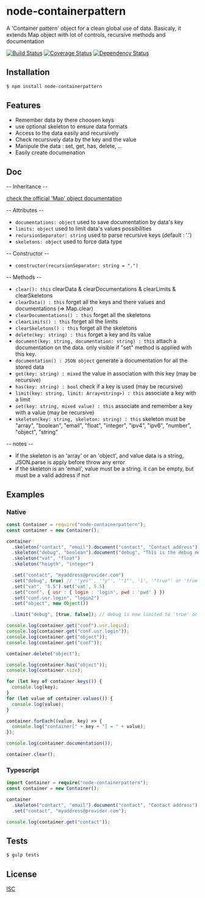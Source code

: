 # node-containerpattern
A 'Container pattern' object for a clean global use of data.
Basicaly, it extends Map object with lot of controls, recursive methods and documentation

[![Build Status](https://api.travis-ci.org/Psychopoulet/node-containerpattern.svg?branch=master)](https://travis-ci.org/Psychopoulet/node-containerpattern)
[![Coverage Status](https://coveralls.io/repos/github/Psychopoulet/node-containerpattern/badge.svg?branch=master)](https://coveralls.io/github/Psychopoulet/node-containerpattern)
[![Dependency Status](https://img.shields.io/david/Psychopoulet/node-containerpattern/master.svg)](https://github.com/Psychopoulet/node-containerpattern)

## Installation

```bash
$ npm install node-containerpattern
```

## Features

  * Remember data by there choosen keys
  * use optional skeleton to ensure data formats
  * Access to the data easily and recursively
  * Check recursively data by the key and the value
  * Manipule the data : set, get, has, delete, ...
  * Easily create documenation

## Doc

  -- Inheritance --

  [check the official 'Map' object documentation](https://developer.mozilla.org/en-US/docs/Web/JavaScript/Reference/Global_Objects/Map)

  -- Attributes --

  * ``` documentations: object ``` used to save documentation by data's key
  * ``` limits: object ``` used to limit data's values possibilities
  * ``` recursionSeparator: string ``` used to parse recursive keys (default : '.')
  * ``` skeletons: object ``` used to force data type

  -- Constructor --

  * ``` constructor(recursionSeparator: string = ".") ```

  -- Methods --

  * ``` clear(): this ``` clearData & clearDocumentations & clearLimits & clearSkeletons
  * ``` clearData() : this ``` forget all the keys and there values and documentations (=> Map.clear)
  * ``` clearDocumentations() : this ``` forget all the skeletons
  * ``` clearLimits() : this ``` forget all the limits
  * ``` clearSkeletons() : this ``` forget all the skeletons
  * ``` delete(key: string) : this ``` forget a key and its value
  * ``` document(key: string, documentation: string) : this ``` attach a documentation on the data. only visible if "set" method is applied with this key.
  * ``` documentation() : JSON object ``` generate a documentation for all the stored data
  * ``` get(key: string) : mixed ``` the value in association with this key (may be recursive)
  * ``` has(key: string) : bool ``` check if a key is used (may be recursive)
  * ``` limit(key: string, limit: Array<string>) : this ``` associate a key with a limit
  * ``` set(key: string, mixed value) : this ``` associate and remember a key with a value (may be recursive)
  * ``` skeleton(key: string, skeleton: string) : this ``` skeleton must be "array", "boolean", "email", "float", "integer", "ipv4", "ipv6", "number", "object", "string"

  -- notes --

  * if the skeleton is an 'array' or an 'object', and value data is a string, JSON.parse is apply before throw any error
  * if the skeleton is an 'email', value must be a string. it can be empty, but must be a valid address if not

## Examples

### Native

```javascript
const Container = require("node-containerpattern");
const container = new Container();

container
  .skeleton("contact", "email").document("contact", "Contact address")
  .skeleton("debug", "boolean").document("debug", "This is the debug module")
  .skeleton("vat", "float")
  .skeleton("heigth", "integer")

  .set("contact", "myaddress@provider.com")
  .set("debug", true) // '"yes"', '"y"', '"1"', '1', '"true"' or 'true' => get = true, else => get = false
  .set("vat", '5.5').set('vat', 5.5)
  .set("conf", { usr : { login : 'login', pwd : 'pwd' } })
  .set("conf.usr.login", "login2")
  .set("object", new Object())

  .limit("debug", [true, false]); // debug is now limited to 'true' or 'false'

console.log(container.get("conf").usr.login);
console.log(container.get("conf.usr.login"));
console.log(container.get("object"));
console.log(container.get("conf"));

container.delete("object");

console.log(container.has("object"));
console.log(container.size);

for (let key of container.keys()) {
  console.log(key);
}
for (let value of container.values()) {
  console.log(value);
}

container.forEach((value, key) => {
  console.log("container[" + key + "] = " + value);
});

console.log(container.documentation());

container.clear();
```

### Typescript

```typescript
import Container = require("node-containerpattern");
const container = new Container();

container
  .skeleton("contact", "email").document("contact", "Contact address")
  .set("contact", "myaddress@provider.com");

console.log(container.get("contact"));

```

## Tests

```bash
$ gulp tests
```

## License

  [ISC](LICENSE)
